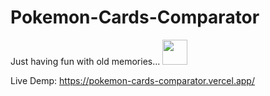 # Pokemon-Cards-Comparator

Just having fun with old memories... <img src="https://user-images.githubusercontent.com/28119362/230265742-47bff629-d53c-441f-8b2b-362bf51580df.png" width="40px" height="40px"/>

Live Demp: https://pokemon-cards-comparator.vercel.app/
